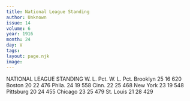 ```yaml
---
title: National League Standing 
author: Unknown
issue: 14
volume: 6
year: 1916
month: 24
day: V
tags:
layout: page.njk
image:
---
```

NATIONAL LEAGUE STANDING    W. L. Pct. W. L. Pct. Brooklyn 25 16 620 Boston 20 22 476 Phila. 24 19 558 Cinn. 22 25 468 New York 23 19 548 Pittsburg 20 24 455 Chicago 23 25 479 St. Louis 21 28 429    
